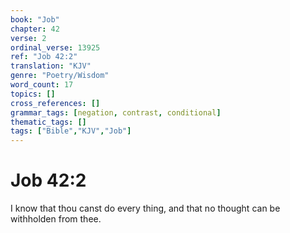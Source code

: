 ```yaml
---
book: "Job"
chapter: 42
verse: 2
ordinal_verse: 13925
ref: "Job 42:2"
translation: "KJV"
genre: "Poetry/Wisdom"
word_count: 17
topics: []
cross_references: []
grammar_tags: [negation, contrast, conditional]
thematic_tags: []
tags: ["Bible","KJV","Job"]
---
```


# Job 42:2

I know that thou canst do every thing, and that no thought can be withholden from thee.
